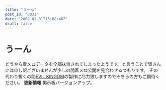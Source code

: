 ```yaml
---
title: "うーん"
post_id: "3031"
date: "2002-01-31T13:08:40Z"
draft: false
---
```


# うーん

どうやら着メロデータを全部抹消されてしまったようです。と言うことで皆さんには申し訳ございませんが少しの間着メロ公開を見合わせるつもりです。 その代わり暫くの間[EVIL KINGOM](/tag/evil-kingdom)の製作に尽力致しますのでそちらの方もご期待ください。  **更新情報** 掲示板バージョンアップ。
